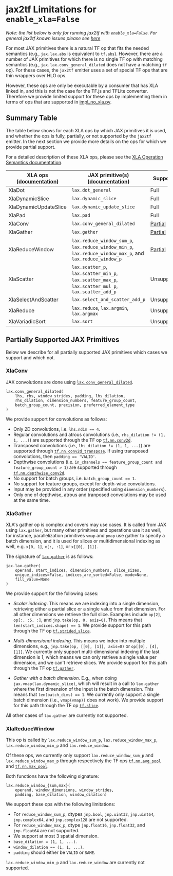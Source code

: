 # jax2tf Limitations for `enable_xla=False`

*Note: the list below is only for running jax2tf with `enable_xla=False`. For general jax2tf known issues please see [here](https://github.com/google/jax/tree/main/jax/experimental/jax2tf#known-issues)*

For most JAX primitives there is a natural TF op that fits the needed semantics
(e.g., `jax.lax.abs` is equivalent to `tf.abs`). However, there are a number of
JAX primitives for which there is no single TF op with matching semantics
(e.g., `jax.lax.conv_general_dilated` does not have a matching `tf` op). For
these cases, the `jax2tf` emitter uses a set of special TF ops that are thin
wrappers over HLO ops.

However, these ops are only be executable by a consumer that has XLA linked in,
and this is not the case for the TF.js and TFLite converter. Therefore we
provide limited support for these ops by implementing them in terms of ops that
are supported in [impl_no_xla.py](../impl_no_xla.py).

## Summary Table

The table below shows for each XLA ops by which JAX primitives it is used, and
whether the ops is fully, partially, or not supported by the `jax2tf` emitter.
In the next section we provide more details on the ops for which we provide
partial support.

For a detailed description of these XLA ops, please see the
[XLA Operation Semantics documentation](https://www.tensorflow.org/xla/operation_semantics).

| XLA ops ([documentation](https://www.tensorflow.org/xla/operation_semantics)) | JAX primitive(s) ([documentation](https://jax.readthedocs.io/en/latest/jax.lax.html)) | Supported |
| ------- | ---------------- | ------- |
| XlaDot  | `lax.dot_general` | Full |
| XlaDynamicSlice | `lax.dynamic_slice` | Full |
| XlaDynamicUpdateSlice | `lax.dynamic_update_slice` | Full |
| XlaPad  | `lax.pad` | Full |
| XlaConv | `lax.conv_general_dilated` | [Partial](#xlaconv) |
| XlaGather | `lax.gather` | [Partial](#xlagather) |
| XlaReduceWindow | `lax.reduce_window_sum_p`, `lax.reduce_window_min_p`, `lax.reduce_window_max_p`, and `lax.reduce_window_p` | [Partial](#xlareducewindow) |
| XlaScatter | `lax.scatter_p`, `lax.scatter_min_p`, `lax.scatter_max_p`, `lax.scatter_mul_p`, `lax.scatter_add_p` | Unsupported |
| XlaSelectAndScatter | `lax.select_and_scatter_add_p` | Unsupported |
| XlaReduce | `lax.reduce`, `lax.argmin`, `lax.argmax` | Unsupported |
| XlaVariadicSort | `lax.sort` | Unsupported |


## Partially Supported JAX Primitives

Below we describe for all partially supported JAX primitives which cases we
support and which not.

### XlaConv

JAX convolutions are done using
[`lax.conv_general_dilated`](https://jax.readthedocs.io/en/latest/_autosummary/jax.lax.conv_general_dilated.html).

```
lax.conv_general_dilated(
    lhs, rhs, window_strides, padding, lhs_dilation,
    rhs_dilation, dimension_numbers, feature_group_count,
    batch_group_count, precision, preferred_element_type
)
```

We provide support for convolutions as follows:

* Only 2D convolutions, i.e. `lhs.ndim == 4`.
* Regular convolutions and atrous convolutions
  (i.e., `rhs_dilation != (1, 1, ...)`) are supported through the TF op
  [`tf.nn.conv2d`](https://www.tensorflow.org/api_docs/python/tf/nn/conv2d).
* Transposed convolutions (i.e., `lhs_dilation != (1, 1, ...)`) are supported
  through
  [`tf.nn.conv2d_transpose`](https://www.tensorflow.org/api_docs/python/tf/nn/conv2d_transpose).
  If using transposed convolutions, then `padding == 'VALID'`.
* Depthwise convolutions (i.e.
  `in_channels == feature_group_count and feature_group_count > 1`) are
  supported through
  [`tf.nn.depthwise_conv2d`](https://www.tensorflow.org/api_docs/python/tf/nn/depthwise_conv2d).
* No support for batch groups, i.e. `batch_group_count == 1`.
* No support for feature groups, except for depth-wise convolutions.
* Input may be provided in any order (specified using `dimension_numbers`).
* Only one of depthwise, atrous and tranposed convolutions may be used at the
  same time.

### XlaGather

XLA's gather op is complex and covers may use cases. It is called from JAX using
`lax.gather`, but many other primitives and operations use it as well, for
instance, parallelization primitives `vmap` and `pmap` use gather to specify a
batch dimension, and it is used for slices or multidimensional indexing as well,
e.g. `x[0, 1]`, `x[:, :1]`, or `x[[0], [1]]`.

The signature of [`lax.gather`](https://jax.readthedocs.io/en/latest/_autosummary/jax.lax.gather.html#jax.lax.gather)
is as follows:

```
jax.lax.gather(
    operand, start_indices, dimension_numbers, slice_sizes,
    unique_indices=False, indices_are_sorted=False, mode=None,
    fill_value=None
)
```

We provide support for the following cases:

* *Scalar indexing*. This means we are indexing into a single dimension,
  retrieving either a partial slice or a single value from that dimension. For
  all other dimensions we retrieve the full slice. Examples include `op[2]`,
  `op[:, :5, :]`, and `jnp.take(op, 0, axis=0)`. This means that
  `len(start_indices.shape) == 1`. We provide support for this path through the
  TF op
  [`tf.strided_slice`](https://www.tensorflow.org/api_docs/python/tf/strided_slice).

* *Multi-dimensional indexing*. This means we index into multiple dimensions,
  e.g., `jnp.take(op, [[0], [1]], axis=0)` or `op[[0], [4], [1]]`. We currently
  only support multi-dimensional indexing if the last dimension is 1, which
  means we can only retrieve a single value per dimension, and we can't retrieve
  slices. We provide support for this path through the TF op
  [`tf.gather`](https://www.tensorflow.org/api_docs/python/tf/gather).

* *Gather with a batch dimension*. E.g., when doing
  `jax.vmap(lax.dynamic_slice)`, which will result in a call to `lax.gather`
  where the first dimension of the input is the batch dimension. This means that
  `len(batch_dims) == 1`. We currently only support a single batch dimension
  (i.e., `vmap(vmap))` does not work). We provide support for this path through
  the TF op [`tf.slice`](https://www.tensorflow.org/api_docs/python/tf/slice).

All other cases of `lax.gather` are currently not supported.


### XlaReduceWindow

This op is called by `lax.reduce_window_sum_p`, `lax.reduce_window_max_p`,
`lax.reduce_window_min_p` and `lax.reduce_window`.

Of these ops, we currently only support `lax.reduce_window_sum_p` and
`lax.reduce_window_max_p` through respectively the TF ops
[`tf.nn.avg_pool`](https://www.tensorflow.org/api_docs/python/tf/nn/avg_pool) and
[`tf.nn.max_pool`](https://www.tensorflow.org/api_docs/python/tf/nn/max_pool).

Both functions have the following signature:

```
lax.reduce_window_{sum,max}(
    operand, window_dimensions, window_strides,
    padding, base_dilation, window_dilation)
```

We support these ops with the following limitations:

* For `reduce_window_sum_p`, dtypes `jnp.bool`, `jnp.uint32`, `jnp.uint64`,
  `jnp.complex64`, and `jnp.complex128` are not supported. 
* For `reduce_window_max_p`, dtype `jnp.float16`, `jnp.float32`, and
  `jnp.float64` are not supported.
* We support at most 3 spatial dimension.
* `base_dilation = (1, 1, ...)`.
* `window_dilation == (1, 1, ...)`.
* `padding` should either be `VALID` or `SAME`.

`lax.reduce_window_min_p` and `lax.reduce_window` are currently not supported.
